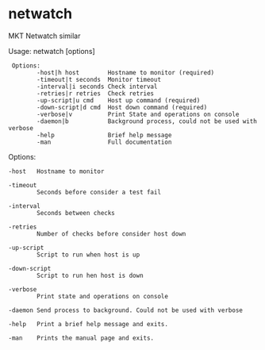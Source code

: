 # netwatch
MKT Netwatch similar


Usage:
    netwatch [options]

     Options:
            -host|h host        Hostname to monitor (required)
            -timeout|t seconds  Monitor timeout 
            -interval|i seconds Check interval
            -retries|r retries  Check retries
            -up-script|u cmd    Host up command (required)
            -down-script|d cmd  Host down command (required)
            -verbose|v          Print State and operations on console
            -daemon|b           Background process, could not be used with verbose
            -help               Brief help message
            -man                Full documentation

Options:

    -host   Hostname to monitor

    -timeout
            Seconds before consider a test fail

    -interval
            Seconds between checks

    -retries
            Number of checks before consider host down

    -up-script
            Script to run when host is up

    -down-script
            Script to run hen host is down

    -verbose
            Print state and operations on console

    -daemon Send process to background. Could not be used with verbose

    -help   Print a brief help message and exits.

    -man    Prints the manual page and exits.


